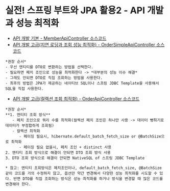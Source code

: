 # 실전! 스프링 부트와 JPA 활용2 - API 개발과 성능 최적화

- <a href="https://github.com/kkyu8925/jpa-with-spring-boot/blob/main/app-jpa/src/main/java/com/example/jpaapp/api/MemberApiController.java">
  API 개발 기본 - MemberApiController 소스코드</a>
- <a href="https://github.com/kkyu8925/jpa-with-spring-boot/blob/main/app-jpa/src/main/java/com/example/jpaapp/api/OrderSimpleApiController.java">
  API 개발 고급(지연 로딩과 조회 성능 최적화) - OrderSimpleApiController 소스코드</a>

```text
*권장 순서*
- 우선 엔티티를 DTO로 변환하는 방법을 선택한다.
- 필요하면 페치 조인으로 성능을 최적화한다 -> *대부분의 성능 이슈 해결*
- 그래도 안되면 DTO로 직접 조회하는 방법을 사용한다.
- 최후의 방법은 JPA가 제공하는 네이티브 SQL이나 스프링 JDBC Template을 사용해서 SQL을 직접 사용한다.
```

- <a href="https://github.com/kkyu8925/jpa-with-spring-boot/blob/main/app-jpa/src/main/java/com/example/jpaapp/api/OrderApiController.java">
  API 개발 고급(컬렉션 조회 최적화) - OrderApiController 소스코드</a>

```text
*권장 순서*
**1. 엔티티 조회 방식**
   - 페치 조인으로 쿼리 수를 최적화(컬렉션 페치 조인은 하나만 사용 -> 데이터 뻥튀기로 데이터가 부정합하게 조회됨)
   - 컬렉션 최적화
      - 페이징 필요시, hibernate.default_batch_fetch_size or @BatchSize으로 최적화
      - 페이징 필요 없을시, 페치 조인 + distinct 사용
2. 엔티티 조회 방식으로 해결이 안되면 DTO 조회 방식 사용
3. DTO 조회 방식으로 해결이 안되면 NativeSQL of 스프링 JDBC Template

* 참고: 엔티티 조회방식은 페치조인이나, default_batch_fetch_size, @BatchSize 같이 코드를 거의 수정하지 않고, 옵션만 약간 변경해서 다양한 성능 최적화를 시도할 수 있다. 반면 DTO를 직접 조회하는 방식은 성능 최적화를 하거나 방식을 변경할 때 많은 코드를 변경해야 한다.
```
